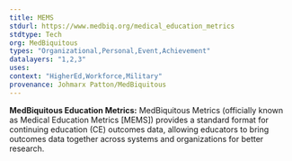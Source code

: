```yaml
---
title: MEMS 
stdurl: https://www.medbiq.org/medical_education_metrics
stdtype: Tech
org: MedBiquitous
types: "Organizational,Personal,Event,Achievement"
datalayers: "1,2,3"
uses:
context: "HigherEd,Workforce,Military"
provenance: Johmarx Patton/MedBiquitous
---
```

**MedBiquitous Education Metrics:** MedBiquitous Metrics (officially known as Medical Education Metrics [MEMS]) provides a standard format for continuing education (CE) outcomes data, allowing educators to bring outcomes data together across systems and organizations for better research. 